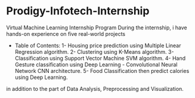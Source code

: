 # Prodigy-Infotech-Internship
Virtual Machine Learning Internship Program
During the internship, i have hands-on experience on five real-world projects
- Table of Contents:
1- Housing price prediction using Multiple Linear Regression algorithm.
2- Clustering using K-Means algorithm.
3- Classification using Support Vector Machine SVM algorithm.
4- Hand Gesture classification using Deep Learning - Convolutional Neural Network CNN architecture.
5- Food Classification then predict calories using Deep Learning.
  
in addition to the part of Data Analysis, Preprocessing and Visualization.

